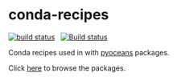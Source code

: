 # conda-recipes

[![build status](http://img.shields.io/travis/pyoceans/conda-recipes-pyoceans/master.svg?style=flat)](https://travis-ci.org/pyoceans/conda-recipes-pyoceans)
<span>&nbsp;</span>
[![Build status](https://ci.appveyor.com/api/projects/status/github/pyoceans/conda-recipes-pyoceans?branch=master&svg=true)](https://ci.appveyor.com/api/projects/status/github/pyoceans/conda-recipes-pyoceans?branch=master&svg=true)

Conda recipes used in with [pyoceans](https://github.com/pyoceans) packages.

Click [here](https://binstar.org/ocefpaf/) to browse the packages.
